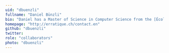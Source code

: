 ```yaml
---
uid: "dbuenzli"
fullname: "Daniel Bünzli"
bio: "Daniel has a Master of Science in Computer Science from the [École Polytechnique Fédérale de Lausanne (EPFL)](http://www.epfl.ch/index.en.html) and develops a [number of core open source OCaml libraries and features](http://erratique.ch/tags/OCaml) with OCaml Labs."
homepage: "http://erratique.ch/contact.en"
github: "dbuenzli"
twitter:
role: "collaborators"
photo: "dbuenzli"
---
```

